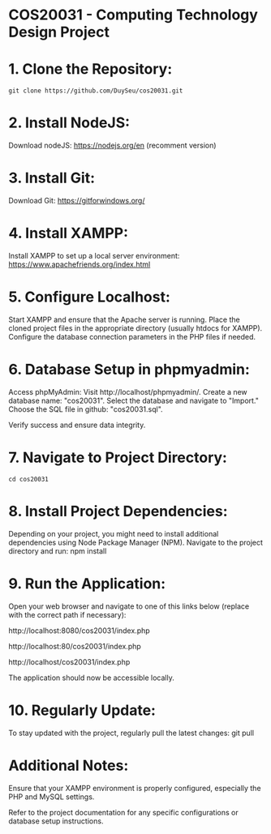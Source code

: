 # COS20031 - Computing Technology Design Project

# 1. Clone the Repository:
    git clone https://github.com/DuySeu/cos20031.git

# 2. Install NodeJS:
Download nodeJS: https://nodejs.org/en (recomment version)

# 3. Install Git:
Download Git: https://gitforwindows.org/

# 4. Install XAMPP:
Install XAMPP to set up a local server environment: https://www.apachefriends.org/index.html

# 5. Configure Localhost:
Start XAMPP and ensure that the Apache server is running.
Place the cloned project files in the appropriate directory (usually htdocs for XAMPP).
Configure the database connection parameters in the PHP files if needed.

# 6. Database Setup in phpmyadmin:
Access phpMyAdmin:
Visit http://localhost/phpmyadmin/.
Create a new database name: "cos20031".
Select the database and navigate to "Import."
Choose the SQL file in github: "cos20031.sql".

Verify success and ensure data integrity.
# 7. Navigate to Project Directory:
    cd cos20031

# 8. Install Project Dependencies:
Depending on your project, you might need to install additional dependencies using Node Package Manager (NPM). Navigate to the project directory and run:
    npm install


# 9. Run the Application:
Open your web browser and navigate to one of this links below (replace with the correct path if necessary):

http://localhost:8080/cos20031/index.php 

http://localhost:80/cos20031/index.php 

http://localhost/cos20031/index.php 

The application should now be accessible locally.

# 10. Regularly Update:
To stay updated with the project, regularly pull the latest changes:
    git pull

# Additional Notes:
Ensure that your XAMPP environment is properly configured, especially the PHP and MySQL settings.

Refer to the project documentation for any specific configurations or database setup instructions.